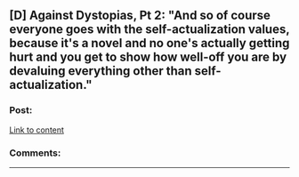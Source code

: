 ## [D] Against Dystopias, Pt 2: "And so of course everyone goes with the self-actualization values, because it's a novel and no one's actually getting hurt and you get to show how well-off you are by devaluing everything other than self-actualization."

### Post:

[Link to content](http://squid314.livejournal.com/308872.html)

### Comments:

---

